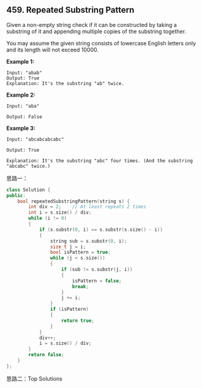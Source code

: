## 459. Repeated Substring Pattern

Given a non-empty string check if it can be constructed by taking a substring of it and appending multiple copies of the substring together.

You may assume the given string consists of lowercase English letters only and its length will not exceed 10000.

**Example 1:**

```
Input: "abab"
Output: True
Explanation: It's the substring "ab" twice.
```

**Example 2:**

```
Input: "aba"

Output: False

```

**Example 3:**

```
Input: "abcabcabcabc"

Output: True

Explanation: It's the substring "abc" four times. (And the substring "abcabc" twice.)
```

思路一：

```c++
class Solution {
public:
	bool repeatedSubstringPattern(string s) {
		int div = 2;	// At least repeats 2 times
		int i = s.size() / div;
		while (i != 0)
		{
			if (s.substr(0, i) == s.substr(s.size() - i))
			{
				string sub = s.substr(0, i);
				size_t j = i;
				bool isPattern = true;
				while (j < s.size())
				{
					if (sub != s.substr(j, i))
					{
						isPattern = false;
						break;
					}
					j += i;
				}
				if (isPattern)
				{
					return true;
				}
			}
			div++;
			i = s.size() / div;
		}
		return false;
	}
};
```

思路二：Top Solutions

